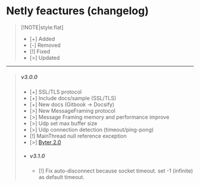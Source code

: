 # Netly feactures (changelog)

<!--[!NOTE|style:flat]-->
>[!NOTE|style:flat]
> - [+] Added 
> - [-] Removed
> - [!] Fixed
> - [>] Updated
    
<hr>

> ##### v3.0.0
>  - [+] SSL/TLS protocol
>  - [+] Include docs/sample (SSL/TLS)
>  - [+] New docs (Gitbook -> Docsify)
>  - [>] New MessageFraming protocol
>  - [>] Message Framing memory and performance improve
>  - [>] Udp set max buffer size
>  - [>] Udp connection detection (timeout/ping-pong)
>  - [!] MainThread null reference exception
>  - [>] [Byter 2.0](https://github.com/alec1o/Byter)
>  - ##### v3.1.0
>     - [!] Fix auto-disconnect because socket timeout. set -1 (infinite) as default timeout.	
